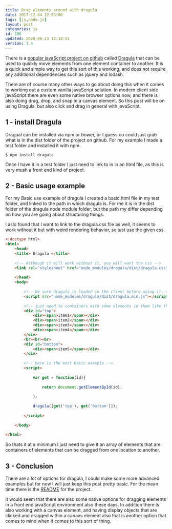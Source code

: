 ```yaml
---
title: Drag elements around with dragula
date: 2017-12-04 12:53:00
tags: [js,node.js]
layout: post
categories: js
id: 106
updated: 2020-06-23 12:14:51
version: 1.4
---
```


There is a [popular javaScript project on github](https://github.com/bevacqua/dragula) called [Dragula](https://bevacqua.github.io/dragula/) that can be used to quickly move elements from one element container to another. It is a quick and simple way to get this sort of this working, and does not require any additional dependencies such as jquery and lodash.

There are of course many other ways to go about doing this when it comes to working out a custom vanilla javaScript solution. In modern client side javaScript there are even some native browser options now, and there is also doing drag, drop, and snap in a canvas element. So this post will be on using Dragula, but also click and drag in general with javaScript.

<!-- more -->

## 1 - install Dragula

Dragual can be installed via npm or bower, or I guess ou could just grab what is in the dist folder of the project on github. For my example I made a test folder and installed it with npm.

```
$ npm install dragula
```

Once I have it in a test folder I just need to link to in in an html file, as this is very mush a front end kind of project.

## 2 - Basic usage example

For my Basic use example of dragula I created a basic.html file in my test folder, and linked to the path in which dragula is. For me it is in the dist folder of the dragula node module folder, but the path my differ depending on how you are going about structuring things.

I aslo found that I want to link to the dragula.css file as well, it seems to work without it but with weird rendering behavior, so just use the given css.

```html
<!doctype html>
<html>
    <head>
    <title> Dragula </title>
 
    <!-- Although it will work without it, you will want the css -->
    <link rel="stylesheet" href="node_modules/dragula/dist/dragula.css">
 
    </head>
    <body>
 
        <!-- be sure dragula is loaded in the client before using it-->
        <script src="node_modules/dragula/dist/dragula.min.js"></script>
 
        <!-- just need to containers with some elements in them like this: -->
        <div id="top">
            <div><span>item1</span></div>
            <div><span>item2</span></div>
            <div><span>item3</span></div>
            <div><span>item4</span></div>
        </div>
        <br><br><br>
        <div id="bottom">
            <div><span>item5</span></div>
        </div>
 
        <!-- here is the most basic example -->
        <script>
 
            var get = function(id){
 
                return document.getElementById(id);
 
            };
 
            dragula([get('top'), get('bottom')]);
 
        </script>
 
    </body>
 
</html>
```

So thats it at a minimum I just need to give it an array of elements that are containers of elements that can be dragged from one location to another.

## 3 - Conclusion

There are a lot of options for dragula, I could make some more advanced examples but for now I will just keep this post pretty basic. For the mean time there is the [README](https://github.com/bevacqua/dragula/blob/master/readme.markdown) for the project.

It would seem that there are also some native options for dragging elements in a front end javaScript environment also these days. In addition there is also working with a canvas element, and having display objects that are clicked and dragged within a canavs element also that is another option that comes to mind when it comes to this sort of thing.